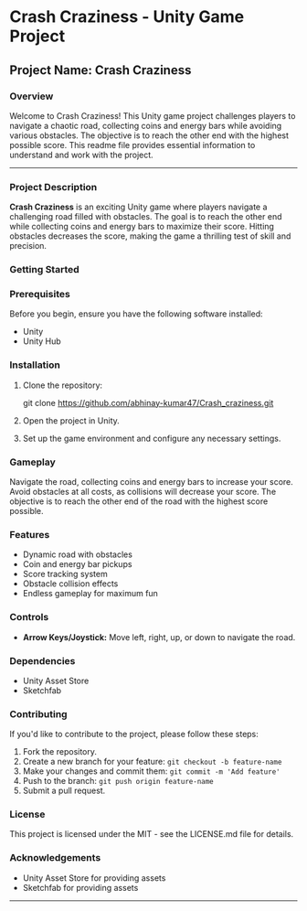 # Crash Craziness - Unity Game Project

## Project Name: Crash Craziness

### Overview

Welcome to Crash Craziness! This Unity game project challenges players to navigate a chaotic road, collecting coins and energy bars while avoiding various obstacles. The objective is to reach the other end with the highest possible score. This readme file provides essential information to understand and work with the project.

---

### Project Description

**Crash Craziness** is an exciting Unity game where players navigate a challenging road filled with obstacles. The goal is to reach the other end while collecting coins and energy bars to maximize their score. Hitting obstacles decreases the score, making the game a thrilling test of skill and precision.

### Getting Started

### Prerequisites

Before you begin, ensure you have the following software installed:

- Unity
- Unity Hub

### Installation

1. Clone the repository:
    
   
    git clone https://github.com/abhinay-kumar47/Crash_craziness.git
    
    
2. Open the project in Unity.
3. Set up the game environment and configure any necessary settings.

### Gameplay

Navigate the road, collecting coins and energy bars to increase your score. Avoid obstacles at all costs, as collisions will decrease your score. The objective is to reach the other end of the road with the highest score possible.

### Features

- Dynamic road with obstacles
- Coin and energy bar pickups
- Score tracking system
- Obstacle collision effects
- Endless gameplay for maximum fun

### Controls

- **Arrow Keys/Joystick:** Move left, right, up, or down to navigate the road.

### Dependencies

- Unity Asset Store
- Sketchfab

### Contributing

If you'd like to contribute to the project, please follow these steps:

1. Fork the repository.
2. Create a new branch for your feature: `git checkout -b feature-name`
3. Make your changes and commit them: `git commit -m 'Add feature'`
4. Push to the branch: `git push origin feature-name`
5. Submit a pull request.

### License

This project is licensed under the MIT - see the LICENSE.md file for details.

### Acknowledgements

- Unity Asset Store for providing assets
- Sketchfab for providing assets

---
